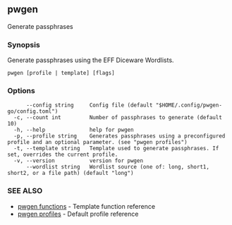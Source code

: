 ## pwgen

Generate passphrases

### Synopsis

Generate passphrases using the EFF Diceware Wordlists.

```
pwgen [profile | template] [flags]
```

### Options

```
      --config string     Config file (default "$HOME/.config/pwgen-go/config.toml")
  -c, --count int         Number of passphrases to generate (default 10)
  -h, --help              help for pwgen
  -p, --profile string    Generates passphrases using a preconfigured profile and an optional parameter. (see "pwgen profiles")
  -t, --template string   Template used to generate passphrases. If set, overrides the current profile.
  -v, --version           version for pwgen
      --wordlist string   Wordlist source (one of: long, short1, short2, or a file path) (default "long")
```

### SEE ALSO
* [pwgen functions](pwgen_functions.md)  - Template function reference
* [pwgen profiles](pwgen_profiles.md)  - Default profile reference
